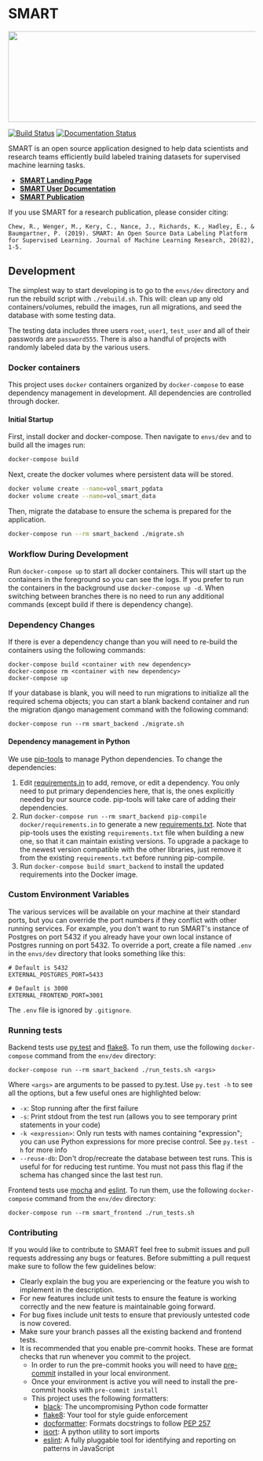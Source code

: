 # SMART
<img src="docs/img/smart-banner.png" width="820" height="185">

[![Build Status](https://travis-ci.com/RTIInternational/SMART.svg?&branch=master)](https://travis-ci.com/RTIInternational/SMART) [![Documentation Status](https://readthedocs.org/projects/smart-app/badge/?version=latest)](https://smart-app.readthedocs.io/en/latest/?badge=latest)

SMART is an open source application designed to help data scientists and research teams efficiently build labeled training datasets for supervised machine learning tasks.

- **[SMART Landing Page](https://rtiinternational.github.io/SMART/)** 
- **[SMART User Documentation](https://smart-app.readthedocs.io/en/latest/#)**
- **[SMART Publication](http://jmlr.org/papers/v20/18-859.html)**

If you use SMART for a research publication, please consider citing:

```Chew, R., Wenger, M., Kery, C., Nance, J., Richards, K., Hadley, E., & Baumgartner, P. (2019). SMART: An Open Source Data Labeling Platform for Supervised Learning. Journal of Machine Learning Research, 20(82), 1-5.```

## Development

The simplest way to start developing is to go to the `envs/dev` directory and run the rebuild script with `./rebuild.sh`.  This will: clean up any old containers/volumes, rebuild the images, run all migrations, and seed the database with some testing data.

The testing data includes three users `root`, `user1`, `test_user` and all of their passwords are `password555`. There is also a handful of projects with randomly labeled data by the various users.

### Docker containers

This project uses `docker` containers organized by `docker-compose` to ease dependency management in development.  All dependencies are controlled through docker.

#### Initial Startup

First, install docker and docker-compose. Then navigate to `envs/dev` and to build all the images run:

```bash
docker-compose build
```

Next, create the docker volumes where persistent data will be stored.

```bash
docker volume create --name=vol_smart_pgdata
docker volume create --name=vol_smart_data
```

Then, migrate the database to ensure the schema is prepared for the application. 

```bash
docker-compose run --rm smart_backend ./migrate.sh
```

### Workflow During Development

Run `docker-compose up` to start all docker containers.  This will start up the containers in the foreground so you can see the logs.  If you prefer to run the containers in the background use `docker-compose up -d`. When switching between branches there is no need to run any additional commands (except build if there is dependency change).

### Dependency Changes

If there is ever a dependency change than you will need to re-build the containers using the following commands:

```shell
docker-compose build <container with new dependency>
docker-compose rm <container with new dependency>
docker-compose up
```

If your database is blank, you will need to run migrations to initialize all the required schema objects; you can start a blank backend container and run the migration django management command with the following command:

```shell
docker-compose run --rm smart_backend ./migrate.sh
```

#### Dependency management in Python

We use [pip-tools](https://github.com/jazzband/pip-tools) to manage Python dependencies. To change the dependencies:

1. Edit [requirements.in](./backend/docker/requirements.in) to add, remove, or edit a dependency. You only need to put primary dependencies here, that is, the ones explicitly needed by our source code. pip-tools will take care of adding their dependencies.
1. Run `docker-compose run --rm smart_backend pip-compile docker/requirements.in` to generate a new [requirements.txt](./backend/docker/requirements.txt). Note that pip-tools uses the existing `requirements.txt` file when building a new one, so that it can maintain existing versions. To upgrade a package to the newest version compatible with the other libraries, just remove it from the existing `requirements.txt` before running pip-compile.
1. Run `docker-compose build smart_backend` to install the updated requirements into the Docker image.

### Custom Environment Variables

The various services will be available on your machine at their standard ports, but you can override the port numbers if they conflict with other running services. For example, you don't want to run SMART's instance of Postgres on port 5432 if you already have your own local instance of Postgres running on port 5432. To override a port, create a file named `.env` in the `envs/dev` directory that looks something like this:

``` shell
# Default is 5432
EXTERNAL_POSTGRES_PORT=5433

# Default is 3000
EXTERNAL_FRONTEND_PORT=3001
```

The `.env` file is ignored by `.gitignore`.

### Running tests

Backend tests use [py.test](https://docs.pytest.org/en/latest/) and [flake8](http://flake8.pycqa.org/en/latest/).  To run them, use the following `docker-compose` command from the `env/dev` directory:

```
docker-compose run --rm smart_backend ./run_tests.sh <args>
```

Where `<args>` are arguments to be passed to py.test.  Use `py.test -h` to see all the options, but a few useful ones are highlighted below:

 - `-x`: Stop running after the first failure
 - `-s`: Print stdout from the test run (allows you to see temporary print statements in your code)
 - `-k <expression>`: Only run tests with names containing "expression"; you can use Python expressions for more precise control.  See `py.test -h` for more info
 - `--reuse-db`: Don't drop/recreate the database between test runs.  This is useful for for reducing test runtime.  You must not pass this flag if the schema has changed since the last test run.


Frontend tests use [mocha](https://mochajs.org/api/mocha.js.html) and [eslint](https://eslint.org/docs/user-guide/getting-started).  To run them, use the following `docker-compose` command from the `env/dev` directory:

```
docker-compose run --rm smart_frontend ./run_tests.sh
```

### Contributing

If you would like to contribute to SMART feel free to submit issues and pull requests addressing any bugs or features. Before submitting a pull request make sure to follow the few guidelines below:

* Clearly explain the bug you are experiencing or the feature you wish to implement in the description.
* For new features include unit tests to ensure the feature is working correctly and the new feature is maintainable going forward.
* For bug fixes include unit tests to ensure that previously untested code is now covered.
* Make sure your branch passes all the existing backend and frontend tests.
* It is recommended that you enable pre-commit hooks. These are format checks that run whenever you commit to the project.
   * In order to run the pre-commit hooks you will need to have [pre-commit](https://pre-commit.com/) installed in your local environment.  
   * Once your environment is active you will need to install the pre-commit hooks with `pre-commit install`
   * This project uses the following formatters:
       * [black](https://github.com/python/black): The uncompromising Python code formatter
       * [flake8](https://github.com/PyCQA/flake8): Your tool for style guide enforcement
       * [docformatter](https://github.com/myint/docformatter): Formats docstrings to follow [PEP 257](https://www.python.org/dev/peps/pep-0257/)
       * [isort](https://github.com/timothycrosley/isort): A python utility to sort imports
       * [eslint](https://github.com/eslint/eslint): A fully pluggable tool for identifying and reporting on patterns in JavaScript
